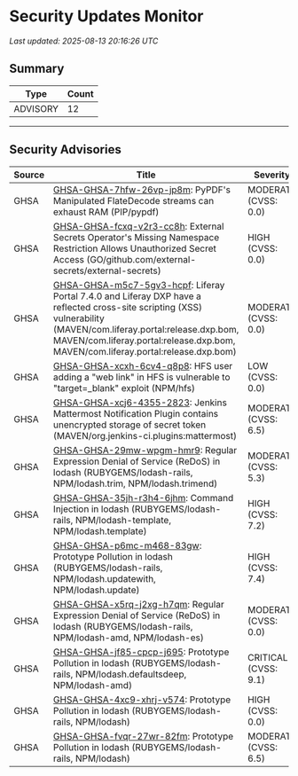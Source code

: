 # Security Updates Monitor

*Last updated: 2025-08-13 20:16:26 UTC*

## Summary
| Type | Count |
|------|-------|
| ADVISORY | 12 |

---

## Security Advisories

| Source | Title | Severity | Date |
|--------|-------|----------|------|
| GHSA | [GHSA-GHSA-7hfw-26vp-jp8m](https://github.com/advisories/GHSA-7hfw-26vp-jp8m): PyPDF's Manipulated FlateDecode streams can exhaust RAM (PIP/pypdf) | MODERATE (CVSS: 0.0) | 2025-08-13 |
| GHSA | [GHSA-GHSA-fcxq-v2r3-cc8h](https://github.com/advisories/GHSA-fcxq-v2r3-cc8h): External Secrets Operator's Missing Namespace Restriction Allows Unauthorized Secret Access (GO/github.com/external-secrets/external-secrets) | HIGH (CVSS: 0.0) | 2025-08-13 |
| GHSA | [GHSA-GHSA-m5c7-5gv3-hcpf](https://github.com/advisories/GHSA-m5c7-5gv3-hcpf): Liferay Portal 7.4.0 and Liferay DXP have a reflected cross-site scripting (XSS) vulnerability (MAVEN/com.liferay.portal:release.dxp.bom, MAVEN/com.liferay.portal:release.dxp.bom, MAVEN/com.liferay.portal:release.dxp.bom) | MODERATE (CVSS: 0.0) | 2025-08-12 |
| GHSA | [GHSA-GHSA-xcxh-6cv4-q8p8](https://github.com/advisories/GHSA-xcxh-6cv4-q8p8): HFS user adding a "web link" in HFS is vulnerable to "target=_blank" exploit (NPM/hfs) | LOW (CVSS: 0.0) | 2025-08-12 |
| GHSA | [GHSA-GHSA-xcj6-4355-2823](https://github.com/advisories/GHSA-xcj6-4355-2823): Jenkins Mattermost Notification Plugin contains unencrypted storage of secret token (MAVEN/org.jenkins-ci.plugins:mattermost) | MODERATE (CVSS: 6.5) | 2022-05-24 |
| GHSA | [GHSA-GHSA-29mw-wpgm-hmr9](https://github.com/advisories/GHSA-29mw-wpgm-hmr9): Regular Expression Denial of Service (ReDoS) in lodash (RUBYGEMS/lodash-rails, NPM/lodash.trim, NPM/lodash.trimend) | MODERATE (CVSS: 5.3) | 2022-01-06 |
| GHSA | [GHSA-GHSA-35jh-r3h4-6jhm](https://github.com/advisories/GHSA-35jh-r3h4-6jhm): Command Injection in lodash (RUBYGEMS/lodash-rails, NPM/lodash-template, NPM/lodash.template) | HIGH (CVSS: 7.2) | 2021-05-06 |
| GHSA | [GHSA-GHSA-p6mc-m468-83gw](https://github.com/advisories/GHSA-p6mc-m468-83gw): Prototype Pollution in lodash (RUBYGEMS/lodash-rails, NPM/lodash.updatewith, NPM/lodash.update) | HIGH (CVSS: 7.4) | 2020-07-15 |
| GHSA | [GHSA-GHSA-x5rq-j2xg-h7qm](https://github.com/advisories/GHSA-x5rq-j2xg-h7qm): Regular Expression Denial of Service (ReDoS) in lodash (RUBYGEMS/lodash-rails, NPM/lodash-amd, NPM/lodash-es) | MODERATE (CVSS: 0.0) | 2019-07-19 |
| GHSA | [GHSA-GHSA-jf85-cpcp-j695](https://github.com/advisories/GHSA-jf85-cpcp-j695): Prototype Pollution in lodash (RUBYGEMS/lodash-rails, NPM/lodash.defaultsdeep, NPM/lodash-amd) | CRITICAL (CVSS: 9.1) | 2019-07-10 |
| GHSA | [GHSA-GHSA-4xc9-xhrj-v574](https://github.com/advisories/GHSA-4xc9-xhrj-v574): Prototype Pollution in lodash (RUBYGEMS/lodash-rails, NPM/lodash) | HIGH (CVSS: 0.0) | 2019-02-07 |
| GHSA | [GHSA-GHSA-fvqr-27wr-82fm](https://github.com/advisories/GHSA-fvqr-27wr-82fm): Prototype Pollution in lodash (RUBYGEMS/lodash-rails, NPM/lodash) | MODERATE (CVSS: 6.5) | 2018-07-26 |

